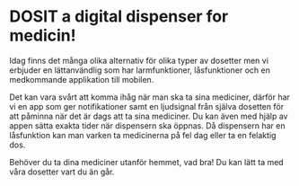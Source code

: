 # DOSIT a digital dispenser for medicin!
Idag finns det många olika alternativ för olika typer av dosetter men vi erbjuder en lättanvändlig som har larmfunktioner, låsfunktioner och en medkommande applikation till mobilen.

Det kan vara svårt att komma ihåg när man ska ta sina mediciner, därför har vi en app som ger notifikationer samt en ljudsignal från själva dosetten för att påminna när det är dags att ta sina mediciner. Du kan även med hjälp av appen sätta exakta tider när dispensern ska öppnas. Då dispensern har en låsfunktion kan man varken ta medicinerna på fel dag eller ta en felaktig dos.

Behöver du ta dina mediciner utanför hemmet, vad bra! Du kan lätt ta med våra dosetter vart du än går.

